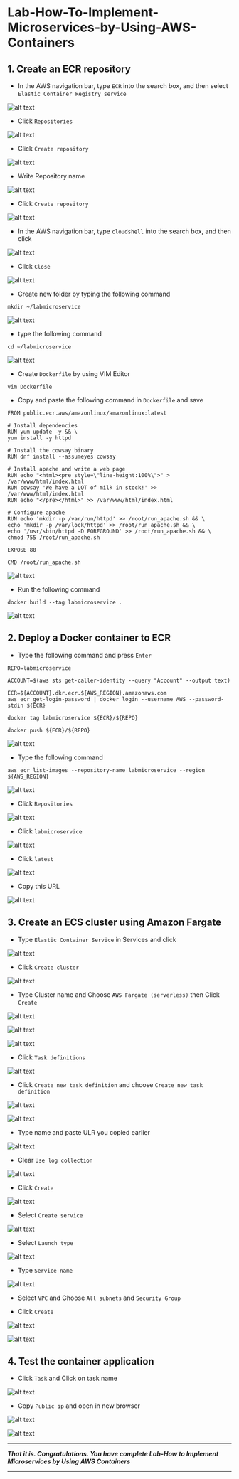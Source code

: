 # Lab-How-To-Implement-Microservices-by-Using-AWS-Containers

## 1. Create an ECR repository

- In the AWS navigation bar, type `ECR` into the search box, and then select `Elastic Container Registry service`

![alt text](image.png)

- Click `Repositories`

![alt text](image-1.png)

- Click `Create repository`

![alt text](image-2.png)

- Write Repository name 

![alt text](image-3.png)

- Click `Create repository`

![alt text](image-4.png)

- In the AWS navigation bar, type `cloudshell` into the search box, and then click

![alt text](image-5.png)

- Click `Close`

![alt text](image-6.png)

- Create new folder by typing the following command

```mkdir ~/labmicroservice```

![alt text](image-7.png)

- type the following command

```cd ~/labmicroservice```

![alt text](image-8.png)

- Create `Dockerfile` by using VIM Editor

```vim Dockerfile```

- Copy and paste the following command in `Dockerfile` and save

```
FROM public.ecr.aws/amazonlinux/amazonlinux:latest

# Install dependencies
RUN yum update -y && \
yum install -y httpd

# Install the cowsay binary
RUN dnf install --assumeyes cowsay

# Install apache and write a web page
RUN echo "<html><pre style=\"line-height:100%\">" > /var/www/html/index.html
RUN cowsay 'We have a LOT of milk in stock!' >> /var/www/html/index.html
RUN echo "</pre></html>" >> /var/www/html/index.html

# Configure apache
RUN echo 'mkdir -p /var/run/httpd' >> /root/run_apache.sh && \
echo 'mkdir -p /var/lock/httpd' >> /root/run_apache.sh && \
echo '/usr/sbin/httpd -D FOREGROUND' >> /root/run_apache.sh && \
chmod 755 /root/run_apache.sh

EXPOSE 80

CMD /root/run_apache.sh
```

![alt text](image-10.png)

- Run the following command

```docker build --tag labmicroservice .```

![alt text](image-9.png)

## 2. Deploy a Docker container to ECR

- Type the following command and press `Enter`

```
REPO=labmicroservice

ACCOUNT=$(aws sts get-caller-identity --query "Account" --output text)

ECR=${ACCOUNT}.dkr.ecr.${AWS_REGION}.amazonaws.com
aws ecr get-login-password | docker login --username AWS --password-stdin ${ECR}

docker tag labmicroservice ${ECR}/${REPO}

docker push ${ECR}/${REPO}

```

![alt text](image-11.png)

- Type the following command

```aws ecr list-images --repository-name labmicroservice --region ${AWS_REGION} ```

![alt text](image-12.png)

- Click `Repositories`

![alt text](image-1.png)

- Click `labmicroservice`

![alt text](image-13.png)

- Click `latest`

![alt text](image-14.png)

- Copy this URL

![alt text](image-15.png)

## 3. Create an ECS cluster using Amazon Fargate

- Type `Elastic Container Service` in Services and click

![alt text](image-16.png)

- Click `Create cluster`

![alt text](image-17.png)

- Type Cluster name and Choose `AWS Fargate (serverless)` then Click `Create`

![alt text](image-18.png)

![alt text](image-19.png)

![alt text](image-20.png)

- Click `Task definitions`

![alt text](image-21.png)

- Click `Create new task definition` and choose `Create new task definition`   

![alt text](image-22.png)

![alt text](image-23.png)

- Type name and paste ULR you copied earlier

![alt text](image-24.png)

- Clear `Use log collection`

![alt text](image-25.png)

- Click `Create`

![alt text](image-26.png)

- Select `Create service`

![alt text](image-27.png)

- Select `Launch type`

![alt text](image-28.png)

- Type `Service name`

![alt text](image-29.png)

- Select `VPC` and Choose `All subnets` and `Security Group`

- Click `Create`

![alt text](image-30.png)

![alt text](image-31.png)

## 4. Test the container application ##

- Click `Task` and Click on task name

![alt text](image-32.png)

- Copy `Public ip` and open in new browser

![alt text](image-33.png)

![alt text](image-34.png)

-----

***That it is. Congratulations. You have complete Lab-How to Implement Microservices by Using AWS Containers***

-----

